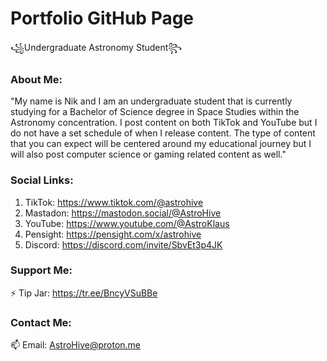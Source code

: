 # Portfolio GitHub Page
꧁Undergraduate Astronomy Student꧂

### About Me:
"My name is Nik and I am an undergraduate student that is currently studying for a Bachelor of Science degree in Space Studies within the Astronomy concentration. I post content on both TikTok and YouTube but I do not have a set schedule of when I release content. The type of content that you can expect will be centered around my educational journey but I will also post computer science or gaming related content as well."

### Social Links:
1. TikTok: https://www.tiktok.com/@astrohive
2. Mastadon: https://mastodon.social/@AstroHive
3. YouTube: https://www.youtube.com/@AstroKlaus
4. Pensight: https://pensight.com/x/astrohive
5. Discord: https://discord.com/invite/SbvEt3p4JK

### Support Me:
⚡ Tip Jar: https://tr.ee/BncyVSuBBe

### Contact Me:
📫 Email: AstroHive@proton.me
